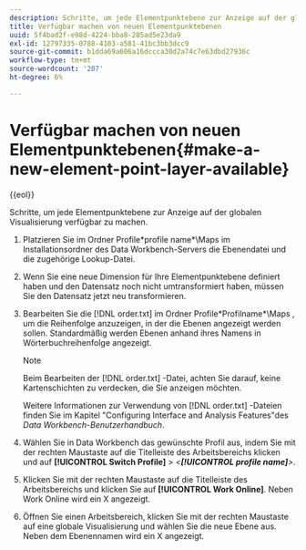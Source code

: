 ```yaml
---
description: Schritte, um jede Elementpunktebene zur Anzeige auf der globalen Visualisierung verfügbar zu machen.
title: Verfügbar machen von neuen Elementpunktebenen
uuid: 5f4bad2f-e98d-4224-bba8-285ad5e23da9
exl-id: 12797335-0788-4103-a581-41bc3bb3dcc9
source-git-commit: b1dda69a606a16dccca30d2a74c7e63dbd27936c
workflow-type: tm+mt
source-wordcount: '207'
ht-degree: 6%

---
```


# Verfügbar machen von neuen Elementpunktebenen{#make-a-new-element-point-layer-available}

{{eol}}

Schritte, um jede Elementpunktebene zur Anzeige auf der globalen Visualisierung verfügbar zu machen.

1. Platzieren Sie im Ordner Profile\*profile name*\Maps im Installationsordner des Data Workbench-Servers die Ebenendatei und die zugehörige Lookup-Datei.
1. Wenn Sie eine neue Dimension für Ihre Elementpunktebene definiert haben und den Datensatz noch nicht umtransformiert haben, müssen Sie den Datensatz jetzt neu transformieren.
1. Bearbeiten Sie die [!DNL order.txt] im Ordner Profile\*Profilname*\Maps , um die Reihenfolge anzuzeigen, in der die Ebenen angezeigt werden sollen. Standardmäßig werden Ebenen anhand ihres Namens in Wörterbuchreihenfolge angezeigt.

   >[!NOTE]
   >
   >Beim Bearbeiten der [!DNL order.txt] -Datei, achten Sie darauf, keine Kartenschichten zu verdecken, die Sie anzeigen möchten.

   Weitere Informationen zur Verwendung von [!DNL order.txt] -Dateien finden Sie im Kapitel &quot;Configuring Interface and Analysis Features&quot;des *Data Workbench-Benutzerhandbuch*.

1. Wählen Sie in Data Workbench das gewünschte Profil aus, indem Sie mit der rechten Maustaste auf die Titelleiste des Arbeitsbereichs klicken und auf **[!UICONTROL Switch Profile]** > *&lt;**[!UICONTROL profile name]**>*.
1. Klicken Sie mit der rechten Maustaste auf die Titelleiste des Arbeitsbereichs und klicken Sie auf **[!UICONTROL Work Online]**. Neben Work Online wird ein X angezeigt.
1. Öffnen Sie einen Arbeitsbereich, klicken Sie mit der rechten Maustaste auf eine globale Visualisierung und wählen Sie die neue Ebene aus. Neben dem Ebenennamen wird ein X angezeigt.
